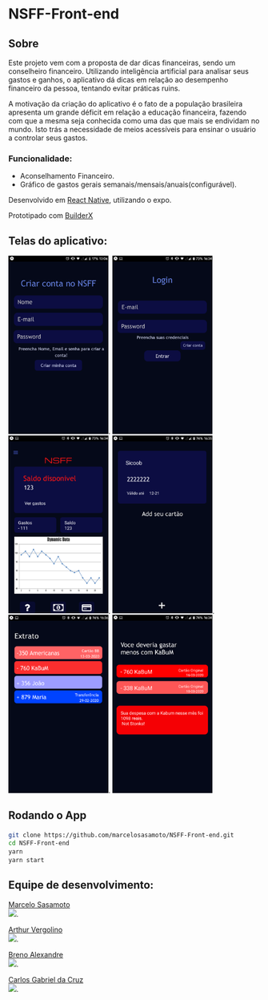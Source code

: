 # NSFF-Front-end
## Sobre

Este projeto vem com a proposta de dar dicas financeiras, sendo um conselheiro financeiro. 
Utilizando inteligência artificial para analisar seus gastos e ganhos, o aplicativo dá dicas em relação ao desempenho financeiro da pessoa, tentando evitar práticas ruins.

A motivação da criação do aplicativo é o fato de a população brasileira apresenta um grande déficit em relação a educação financeira, fazendo com que a mesma seja conhecida como uma das que mais se endividam no mundo. Isto trás a necessidade de meios acessíveis para ensinar o usuário a controlar seus gastos.


### Funcionalidade:
- Aconselhamento Financeiro.
- Gráfico de gastos gerais semanais/mensais/anuais(configurável).

Desenvolvido em [React Native](https://reactnative.dev/), utilizando o expo.

Prototipado com [BuilderX](https://builderx.io/)

## Telas do aplicativo:
<img src="https://github.com/marcelosasamoto/NSFF-Front-end/blob/master/Protipacao-de-tela/criar-conta.png" width="200">. <img src="https://raw.githubusercontent.com/marcelosasamoto/NSFF-Front-end/master/Protipacao-de-tela/login.png" width="200">  <img src="https://github.com/marcelosasamoto/NSFF-Front-end/blob/master/Protipacao-de-tela/inicial.png" width="200">. <img src="https://github.com/marcelosasamoto/NSFF-Front-end/blob/master/Protipacao-de-tela/cartoes.png?raw=true" width="200">. <img src="https://github.com/marcelosasamoto/NSFF-Front-end/blob/master/Protipacao-de-tela/extrato.png" width="200">. <img src="https://github.com/marcelosasamoto/NSFF-Front-end/blob/master/Protipacao-de-tela/dica.png" width="200">

## Rodando o App
```sh
git clone https://github.com/marcelosasamoto/NSFF-Front-end.git
cd NSFF-Front-end
yarn 
yarn start
```

## Equipe de desenvolvimento:
 [Marcelo Sasamoto](https://github.com/marcelosasamoto)  
 <img src="https://avatars2.githubusercontent.com/u/30844358?s=400&u=d9ea5f73dbbfd80c2f48cb356a8c4bd3f2c015af&v=4" width="100">.
 
 [Arthur Vergolino ](https://github.com/ArthurHMV)  
 <img src="https://avatars3.githubusercontent.com/u/63621772?s=400&u=ea5fa419ace157f920637a570d82a2a917d5de0a&v=4" width="100">.
 
 [Breno Alexandre](https://github.com/brenoale)  
 <img src="https://avatars1.githubusercontent.com/u/63622521?s=400&u=4b9afd4dc763138c7a5d672a71ab592b9afaa367&v=4" width="100">.
 
 [Carlos Gabriel da Cruz](https://github.com/CarlosGabrieldaCruz)  
 <img src="https://avatars2.githubusercontent.com/u/43344420?s=400&u=218bbeda09d2e1316421f267b1e66ee55a83995a&v=4" width="100">.
 
